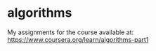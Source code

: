 # algorithms

My assignments for the course available at: https://www.coursera.org/learn/algorithms-part1
